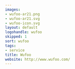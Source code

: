 ```yaml
---
images:
- wufoo-ar21.png
- wufoo-ar21.svg
- wufoo-icon.svg
layout: default
logohandle: wufoo
skipped: 1
sort: wufoo
tags:
- service
title: Wufoo
website: http://www.wufoo.com/
---
```

